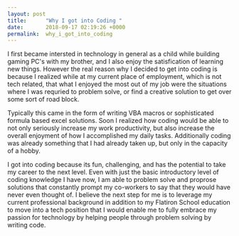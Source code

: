 ```yaml
---
layout: post
title:      "Why I got into Coding "
date:       2018-09-17 02:19:26 +0000
permalink:  why_i_got_into_coding
---
```


I first became intersted in technology in general as a child while building gaming PC's with my brother, and I also enjoy the satisfication of learning new things. However the real reason why I decided to get into coding is because I realized while at my current place of employment, which is not tech related, that what I enjoyed the most out of my job were the situations where I was requried to problem solve, or find a creative solution to get over some sort of road block. 

Typically this came in the form of writing VBA macros or sophisticated formula based excel solutions. Soon I realized how coding would be able to not only seriously increase my work productivity, but also increase the overall enjoyment of how I accomplished my daily tasks. Additionally coding was already something that I had already taken up, but only in the capacity of a hobby.

I got into coding because its fun, challenging, and has the potential to take my career to the next level. Even with just the basic introductory level of coding knowledge I have now, I am able to problem solve and proprose solutions that constantly prompt my co-workers to say that they would have never even thought of. I believe the next step for me is to leverage my current professional background in addition to my Flatiron School education to move into a tech position that I would enable me to fully embrace my passion for technology by helping people through problem solving by writing code. 
